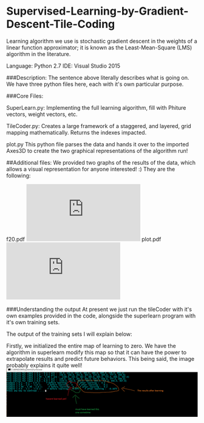 # Supervised-Learning-by-Gradient-Descent-Tile-Coding
Learning algorithm we use is stochastic gradient descent in the weights of a linear function approximator; it is known as the Least-Mean-Square (LMS) algorithm in the literature. 

Language: Python 2.7
IDE: Visual Studio 2015
 
###Description:
The sentence above literally describes what is going on. We have three python files here, each with it's own particular purpose.


###Core Files:

SuperLearn.py: Implementing the full learning algorithm, fill with Phiture vectors, weight vectors, etc. 

TileCoder.py: Creates a large framework of a staggered, and layered, grid mapping mathematically. Returns the indexes impacted.

plot.py
             This python file parses the data and hands it over to the imported Axes3D to create the two graphical representations of the algorithm run! 


##Additional files:
We provided two graphs of the results of the data, which allows a visual representation for anyone interested! :)
They are the following:

f20.pdf
![](https://github.com/ctevans/Supervised-Learning-by-Gradient-Descent-Tile-Coding/blob/master/tileCodingProject!/tileCodingProject!/f20.pdf)
plot.pdf
![](https://github.com/ctevans/Supervised-Learning-by-Gradient-Descent-Tile-Coding/blob/master/tileCodingProject!/tileCodingProject!/plot.pdf)


###Understanding the output
At present we just run the tileCoder with it's own examples provided in the code, alongside the superlearn program with it's own training sets.

The output of the training sets I will explain below:

Firstly, we initialized the entire map of learning to zero. We have the algorithm in superlearn modify this map so that it can have the power to extrapolate results and predict future behaviors. This being said, the image probably explains it quite well!
![](https://raw.githubusercontent.com/ctevans/Supervised-Learning-by-Gradient-Descent-Tile-Coding/master/tileCodingProject!/supervisedLearningOutput.png)
